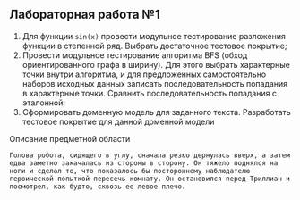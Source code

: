 ## Лабораторная работа №1
1. Для функции `sin(x)` провести модульное тестирование разложения функции в степенной ряд. Выбрать достаточное тестовое покрытие;
2. Провести модульное тестирование алгоритма BFS (обход ориентированного графа в ширину). Для этого выбрать характерные точки внутри алгоритма, и для предложенных самостоятельно наборов исходных данных записать последовательность попадания в характерные точки. Сравнить последовательность попадания с эталонной;
3. Сформировать доменную модель для заданного текста.  Разработать тестовое покрытие для данной доменной модели

Описание предметной области 

`
Голова робота, сидящего в углу, сначала резко дернулась вверх,
а затем едва заметно закачалась из стороны в сторону. Он тяжело
поднялся на ноги и сделал то, что показалось бы постороннему
наблюдателю героической попыткой пересечь комнату. Он остановился
перед Триллиан и посмотрел, как будто, сквозь ее левое плечо.
`




